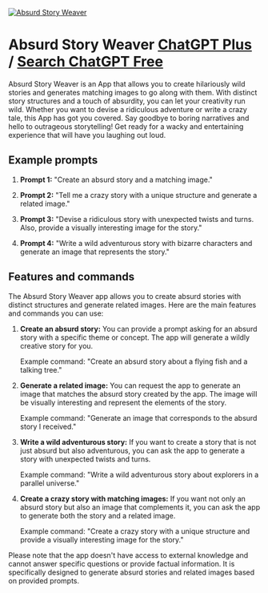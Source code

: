 
[![Absurd Story Weaver](https://files.oaiusercontent.com/file-h3xa9NpHmWo9ZYTIUGLrFYid?se=2123-10-17T22%3A41%3A00Z&sp=r&sv=2021-08-06&sr=b&rscc=max-age%3D31536000%2C%20immutable&rscd=attachment%3B%20filename%3De5d06443-9ee1-41a6-b44c-5a566279e0ee.png&sig=ERRbcxe111O8ob3kbwwqV7r7g3IduuZy1082dLWyKnU%3D)](https://chat.openai.com/g/g-dQjPUrWub-absurd-story-weaver)

# Absurd Story Weaver [ChatGPT Plus](https://chat.openai.com/g/g-dQjPUrWub-absurd-story-weaver) / [Search ChatGPT Free](https://gptcall.net/index.html#/?search=Absurd%20Story%20Weaver)

Absurd Story Weaver is an App that allows you to create hilariously wild stories and generates matching images to go along with them. With distinct story structures and a touch of absurdity, you can let your creativity run wild. Whether you want to devise a ridiculous adventure or write a crazy tale, this App has got you covered. Say goodbye to boring narratives and hello to outrageous storytelling! Get ready for a wacky and entertaining experience that will have you laughing out loud.

## Example prompts

1. **Prompt 1:** "Create an absurd story and a matching image."

2. **Prompt 2:** "Tell me a crazy story with a unique structure and generate a related image."

3. **Prompt 3:** "Devise a ridiculous story with unexpected twists and turns. Also, provide a visually interesting image for the story."

4. **Prompt 4:** "Write a wild adventurous story with bizarre characters and generate an image that represents the story."

## Features and commands

The Absurd Story Weaver app allows you to create absurd stories with distinct structures and generate related images. Here are the main features and commands you can use:

1. **Create an absurd story:** You can provide a prompt asking for an absurd story with a specific theme or concept. The app will generate a wildly creative story for you.

    Example command: "Create an absurd story about a flying fish and a talking tree."

2. **Generate a related image:** You can request the app to generate an image that matches the absurd story created by the app. The image will be visually interesting and represent the elements of the story.

    Example command: "Generate an image that corresponds to the absurd story I received."

3. **Write a wild adventurous story:** If you want to create a story that is not just absurd but also adventurous, you can ask the app to generate a story with unexpected twists and turns.

    Example command: "Write a wild adventurous story about explorers in a parallel universe."

4. **Create a crazy story with matching images:** If you want not only an absurd story but also an image that complements it, you can ask the app to generate both the story and a related image.

    Example command: "Create a crazy story with a unique structure and provide a visually interesting image for the story."

Please note that the app doesn't have access to external knowledge and cannot answer specific questions or provide factual information. It is specifically designed to generate absurd stories and related images based on provided prompts.



